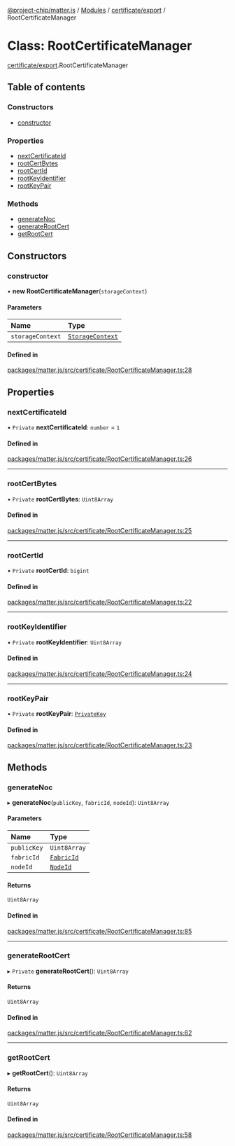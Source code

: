 [@project-chip/matter.js](../README.md) / [Modules](../modules.md) / [certificate/export](../modules/certificate_export.md) / RootCertificateManager

# Class: RootCertificateManager

[certificate/export](../modules/certificate_export.md).RootCertificateManager

## Table of contents

### Constructors

- [constructor](certificate_export.RootCertificateManager.md#constructor)

### Properties

- [nextCertificateId](certificate_export.RootCertificateManager.md#nextcertificateid)
- [rootCertBytes](certificate_export.RootCertificateManager.md#rootcertbytes)
- [rootCertId](certificate_export.RootCertificateManager.md#rootcertid)
- [rootKeyIdentifier](certificate_export.RootCertificateManager.md#rootkeyidentifier)
- [rootKeyPair](certificate_export.RootCertificateManager.md#rootkeypair)

### Methods

- [generateNoc](certificate_export.RootCertificateManager.md#generatenoc)
- [generateRootCert](certificate_export.RootCertificateManager.md#generaterootcert)
- [getRootCert](certificate_export.RootCertificateManager.md#getrootcert)

## Constructors

### constructor

• **new RootCertificateManager**(`storageContext`)

#### Parameters

| Name | Type |
| :------ | :------ |
| `storageContext` | [`StorageContext`](storage_export.StorageContext.md) |

#### Defined in

[packages/matter.js/src/certificate/RootCertificateManager.ts:28](https://github.com/project-chip/matter.js/blob/be83914/packages/matter.js/src/certificate/RootCertificateManager.ts#L28)

## Properties

### nextCertificateId

• `Private` **nextCertificateId**: `number` = `1`

#### Defined in

[packages/matter.js/src/certificate/RootCertificateManager.ts:26](https://github.com/project-chip/matter.js/blob/be83914/packages/matter.js/src/certificate/RootCertificateManager.ts#L26)

___

### rootCertBytes

• `Private` **rootCertBytes**: `Uint8Array`

#### Defined in

[packages/matter.js/src/certificate/RootCertificateManager.ts:25](https://github.com/project-chip/matter.js/blob/be83914/packages/matter.js/src/certificate/RootCertificateManager.ts#L25)

___

### rootCertId

• `Private` **rootCertId**: `bigint`

#### Defined in

[packages/matter.js/src/certificate/RootCertificateManager.ts:22](https://github.com/project-chip/matter.js/blob/be83914/packages/matter.js/src/certificate/RootCertificateManager.ts#L22)

___

### rootKeyIdentifier

• `Private` **rootKeyIdentifier**: `Uint8Array`

#### Defined in

[packages/matter.js/src/certificate/RootCertificateManager.ts:24](https://github.com/project-chip/matter.js/blob/be83914/packages/matter.js/src/certificate/RootCertificateManager.ts#L24)

___

### rootKeyPair

• `Private` **rootKeyPair**: [`PrivateKey`](../modules/crypto_export.md#privatekey)

#### Defined in

[packages/matter.js/src/certificate/RootCertificateManager.ts:23](https://github.com/project-chip/matter.js/blob/be83914/packages/matter.js/src/certificate/RootCertificateManager.ts#L23)

## Methods

### generateNoc

▸ **generateNoc**(`publicKey`, `fabricId`, `nodeId`): `Uint8Array`

#### Parameters

| Name | Type |
| :------ | :------ |
| `publicKey` | `Uint8Array` |
| `fabricId` | [`FabricId`](../modules/datatype_export.md#fabricid) |
| `nodeId` | [`NodeId`](../modules/datatype_export.md#nodeid) |

#### Returns

`Uint8Array`

#### Defined in

[packages/matter.js/src/certificate/RootCertificateManager.ts:85](https://github.com/project-chip/matter.js/blob/be83914/packages/matter.js/src/certificate/RootCertificateManager.ts#L85)

___

### generateRootCert

▸ `Private` **generateRootCert**(): `Uint8Array`

#### Returns

`Uint8Array`

#### Defined in

[packages/matter.js/src/certificate/RootCertificateManager.ts:62](https://github.com/project-chip/matter.js/blob/be83914/packages/matter.js/src/certificate/RootCertificateManager.ts#L62)

___

### getRootCert

▸ **getRootCert**(): `Uint8Array`

#### Returns

`Uint8Array`

#### Defined in

[packages/matter.js/src/certificate/RootCertificateManager.ts:58](https://github.com/project-chip/matter.js/blob/be83914/packages/matter.js/src/certificate/RootCertificateManager.ts#L58)
